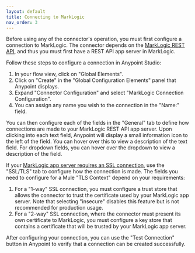 ```yaml
---
layout: default
title: Connecting to MarkLogic
nav_order: 3
---
```


Before using any of the connector's operation, you must first configure a connection to MarkLogic. The connector 
depends on the [MarkLogic REST API](https://docs.marklogic.com/guide/rest-dev), and thus you must first have a REST API
app server in MarkLogic. 

Follow these steps to configure a connection in Anypoint Studio:

1. In your flow view, click on "Global Elements".
2. Click on "Create" in the "Global Configuration Elements" panel that Anypoint displays. 
3. Expand "Connector Configuration" and select "MarkLogic Connection Configuration".
4. You can assign any name you wish to the connection in the "Name:" field.

You can then configure each of the fields in the "General" tab to define how connections are made to your MarkLogic 
REST API app server. Upon clicking into each text field, Anypoint will display a small information icon to the left
of the field. You can hover over this to view a description of the text field. For dropdown fields, you can hover over
the dropdown to view a description of the field.

If your [MarkLogic app server requires an SSL connection](https://docs.marklogic.com/11.0/guide/security-guide/en/configuring-ssl-on-app-servers.html),
use the "SSL/TLS" tab to configure how the connection is made. The fields you need to configure for a Mule "TLS Context"
depend on your requirements:

1. For a "1-way" SSL connection, you must configure a trust store that allows the connector to trust the certificate 
used by your MarkLogic app server. Note that selecting "insecure" disables this feature but is not recommended for 
production usage.
2. For a "2-way" SSL connection, where the connector must present its own certificate to MarkLogic, you must configure
a key store that contains a certificate that will be trusted by your MarkLogic app server. 

After configuring your connection, you can use the "Test Connection" button in Anypoint to verify that a connection
can be created successfully. 
